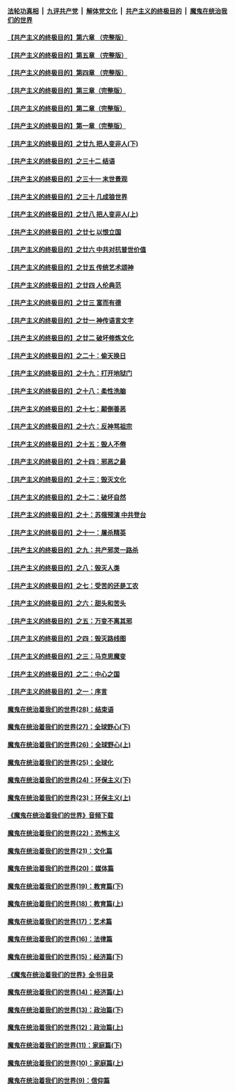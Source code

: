 ####  [法轮功真相](../../../../basic/blob/master/README.md?t=04081601) &nbsp;|&nbsp; [九评共产党](../../../../9ping.md/blob/master/README.md?t=04081601) &nbsp;|&nbsp; [解体党文化](../../../../jtdwh.md/blob/master/README.md?t=04081601)  &nbsp;|&nbsp; [共产主义的终极目的](../../../../gczydzjmd.md/blob/master/README.md?t=04081601) &nbsp;|&nbsp; [魔鬼在统治我们的世界](../../../../mgztzwmdsj.md/blob/master/README.md?t=04081601) 

#### [【共产主义的终极目的】第六章 （完整版）](../pages/nsc422/n11428913.md?t=04081601) 

#### [【共产主义的终极目的】第五章 （完整版）](../pages/nsc422/n11428912.md?t=04081601) 

#### [【共产主义的终极目的】第四章 （完整版）](../pages/nsc422/n11428907.md?t=04081601) 

#### [【共产主义的终极目的】第三章（完整版）](../pages/nsc422/n11428848.md?t=04081601) 

#### [【共产主义的终极目的】第二章（完整版）](../pages/nsc422/n11428831.md?t=04081601) 

#### [【共产主义的终极目的】第一章（完整版）](../pages/nsc422/n11417651.md?t=04081601) 

#### [【共产主义的终极目的】之廿九 把人变非人(下)](../pages/nsc422/n11344140.md?t=04081601) 

#### [【共产主义的终极目的】之三十二 结语](../pages/nsc422/n11360535.md?t=04081601) 

#### [【共产主义的终极目的】之三十一 末世景观](../pages/nsc422/n11351129.md?t=04081601) 

#### [【共产主义的终极目的】之三十 几成狼世界](../pages/nsc422/n11348280.md?t=04081601) 

#### [【共产主义的终极目的】之廿八 把人变非人(上)](../pages/nsc422/n11340492.md?t=04081601) 

#### [【共产主义的终极目的】之廿七 以恨立国](../pages/nsc422/n11336944.md?t=04081601) 

#### [【共产主义的终极目的】之廿六 中共对抗普世价值](../pages/nsc422/n11324785.md?t=04081601) 

#### [【共产主义的终极目的】之廿五 传统艺术颂神](../pages/nsc422/n11296396.md?t=04081601) 

#### [【共产主义的终极目的】之廿四 人伦典范](../pages/nsc422/n11296397.md?t=04081601) 

#### [【共产主义的终极目的】之廿三 富而有德](../pages/nsc422/n11283598.md?t=04081601) 

#### [【共产主义的终极目的】之廿一 神传语言文字](../pages/nsc422/n11263265.md?t=04081601) 

#### [【共产主义的终极目的】之廿二 破坏修炼文化](../pages/nsc422/n11245728.md?t=04081601) 

#### [【共产主义的终极目的】之二十：偷天换日](../pages/nsc422/n11238846.md?t=04081601) 

#### [【共产主义的终极目的】之十九：打开地狱门](../pages/nsc422/n11206376.md?t=04081601) 

#### [【共产主义的终极目的】之十八：柔性洗脑](../pages/nsc422/n11199994.md?t=04081601) 

#### [【共产主义的终极目的】之十七：颠倒善恶](../pages/nsc422/n11179782.md?t=04081601) 

#### [【共产主义的终极目的】之十六：反神骂祖宗](../pages/nsc422/n11166798.md?t=04081601) 

#### [【共产主义的终极目的】之十五：毁人不倦](../pages/nsc422/n11166792.md?t=04081601) 

#### [【共产主义的终极目的】之十四：邪恶之最](../pages/nsc422/n11150249.md?t=04081601) 

#### [【共产主义的终极目的】之十三：毁灭文化](../pages/nsc422/n11135227.md?t=04081601) 

#### [【共产主义的终极目的】之十二：破坏自然](../pages/nsc422/n11135214.md?t=04081601) 

#### [【共产主义的终极目的】之十：苏俄预演 中共登台](../pages/nsc422/n11118424.md?t=04081601) 

#### [【共产主义的终极目的】之十一：屠杀精英](../pages/nsc422/n11118442.md?t=04081601) 

#### [【共产主义的终极目的】之九：共产邪灵一路杀](../pages/nsc422/n11114139.md?t=04081601) 

#### [【共产主义的终极目的】之八：毁灭人类](../pages/nsc422/n11108503.md?t=04081601) 

#### [【共产主义的终极目的】之七：受苦的还是工农](../pages/nsc422/n11101809.md?t=04081601) 

#### [【共产主义的终极目的】之六：甜头和苦头](../pages/nsc422/n11096971.md?t=04081601) 

#### [【共产主义的终极目的】之五：万变不离其邪](../pages/nsc422/n11091285.md?t=04081601) 

#### [【共产主义的终极目的】之四：毁灭路线图](../pages/nsc422/n11086284.md?t=04081601) 

#### [【共产主义的终极目的】之三：马克思魔变](../pages/nsc422/n11061941.md?t=04081601) 

#### [【共产主义的终极目的】之二：中心之国](../pages/nsc422/n11047728.md?t=04081601) 

#### [【共产主义的终极目的】之一：序言](../pages/nsc422/n11086077.md?t=04081601) 

#### [魔鬼在统治着我们的世界(28)：结束语](../pages/nsc422/n10936246.md?t=04081601) 

#### [魔鬼在统治着我们的世界(27)：全球野心(下)](../pages/nsc422/n10928319.md?t=04081601) 

#### [魔鬼在统治着我们的世界(26)：全球野心(上)](../pages/nsc422/n10900318.md?t=04081601) 

#### [魔鬼在统治着我们的世界(25)：全球化](../pages/nsc422/n10788205.md?t=04081601) 

#### [魔鬼在统治着我们的世界(24)：环保主义(下)](../pages/nsc422/n10695307.md?t=04081601) 

#### [魔鬼在统治着我们的世界(23)：环保主义(上)](../pages/nsc422/n10688613.md?t=04081601) 

#### [《魔鬼在统治着我们的世界》音频下载](../pages/nsc422/n10635553.md?t=04081601) 

#### [魔鬼在统治着我们的世界(22)：恐怖主义](../pages/nsc422/n10614727.md?t=04081601) 

#### [魔鬼在统治着我们的世界(21)：文化篇](../pages/nsc422/n10597706.md?t=04081601) 

#### [魔鬼在统治着我们的世界(20)：媒体篇](../pages/nsc422/n10586579.md?t=04081601) 

#### [魔鬼在统治着我们的世界(19)：教育篇(下)](../pages/nsc422/n10564808.md?t=04081601) 

#### [魔鬼在统治着我们的世界(18)：教育篇(上)](../pages/nsc422/n10526970.md?t=04081601) 

#### [魔鬼在统治着我们的世界(17)：艺术篇](../pages/nsc422/n10499093.md?t=04081601) 

#### [魔鬼在统治着我们的世界(16)：法律篇](../pages/nsc422/n10485969.md?t=04081601) 

#### [魔鬼在统治着我们的世界(15)：经济篇(下)](../pages/nsc422/n10469975.md?t=04081601) 

#### [《魔鬼在统治着我们的世界》全书目录](../pages/nsc422/n10464261.md?t=04081601) 

#### [魔鬼在统治着我们的世界(14)：经济篇(上)](../pages/nsc422/n10457370.md?t=04081601) 

#### [魔鬼在统治着我们的世界(13)：政治篇(下)](../pages/nsc422/n10448270.md?t=04081601) 

#### [魔鬼在统治着我们的世界(12)：政治篇(上)](../pages/nsc422/n10444576.md?t=04081601) 

#### [魔鬼在统治着我们的世界(11)：家庭篇(下)](../pages/nsc422/n10440961.md?t=04081601) 

#### [魔鬼在统治着我们的世界(10)：家庭篇(上)](../pages/nsc422/n10435448.md?t=04081601) 

#### [魔鬼在统治着我们的世界(9)：信仰篇](../pages/nsc422/n10432159.md?t=04081601) 

